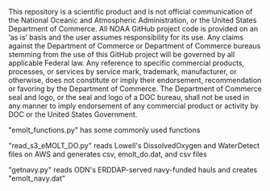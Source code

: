 This repository is a scientific product and is not official communication of the National Oceanic and Atmospheric Administration, or the United States Department of Commerce. All NOAA GitHub project code is provided on an ‘as is’ basis and the user assumes responsibility for its use. Any claims against the Department of Commerce or Department of Commerce bureaus stemming from the use of this GitHub project will be governed by all applicable Federal law. Any reference to specific commercial products, processes, or services by service mark, trademark, manufacturer, or otherwise, does not constitute or imply their endorsement, recommendation or favoring by the Department of Commerce. The Department of Commerce seal and logo, or the seal and logo of a DOC bureau, shall not be used in any manner to imply endorsement of any commercial product or activity by DOC or the United States Government.

"emolt_functions.py" has some commonly used functions 

"read_s3_eMOLT_DO.py" reads Lowell's DissolvedOxygen and WaterDetect files on AWS and generates csv, emolt_do.dat, and csv files

"getnavy.py" reads ODN's ERDDAP-served navy-funded hauls and creates "emolt_navy.dat"
